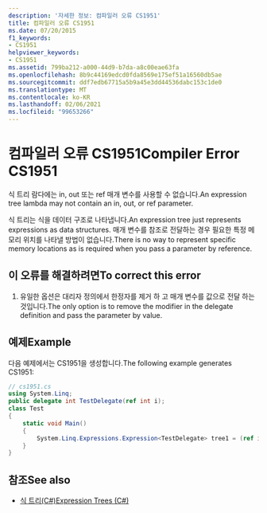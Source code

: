 ```yaml
---
description: '자세한 정보: 컴파일러 오류 CS1951'
title: 컴파일러 오류 CS1951
ms.date: 07/20/2015
f1_keywords:
- CS1951
helpviewer_keywords:
- CS1951
ms.assetid: 799ba212-a000-44d9-b7da-a8c00eae63fa
ms.openlocfilehash: 8b9c44169edcd0fda8569e175ef51a16560db5ae
ms.sourcegitcommit: ddf7edb67715a5b9a45e3dd44536dabc153c1de0
ms.translationtype: MT
ms.contentlocale: ko-KR
ms.lasthandoff: 02/06/2021
ms.locfileid: "99653266"
---
```

# <a name="compiler-error-cs1951"></a><span data-ttu-id="163c3-103">컴파일러 오류 CS1951</span><span class="sxs-lookup"><span data-stu-id="163c3-103">Compiler Error CS1951</span></span>

<span data-ttu-id="163c3-104">식 트리 람다에는 in, out 또는 ref 매개 변수를 사용할 수 없습니다.</span><span class="sxs-lookup"><span data-stu-id="163c3-104">An expression tree lambda may not contain an in, out, or ref parameter.</span></span>  
  
 <span data-ttu-id="163c3-105">식 트리는 식을 데이터 구조로 나타냅니다.</span><span class="sxs-lookup"><span data-stu-id="163c3-105">An expression tree just represents expressions as data structures.</span></span> <span data-ttu-id="163c3-106">매개 변수를 참조로 전달하는 경우 필요한 특정 메모리 위치를 나타낼 방법이 없습니다.</span><span class="sxs-lookup"><span data-stu-id="163c3-106">There is no way to represent specific memory locations as is required when you pass a parameter by reference.</span></span>  
  
## <a name="to-correct-this-error"></a><span data-ttu-id="163c3-107">이 오류를 해결하려면</span><span class="sxs-lookup"><span data-stu-id="163c3-107">To correct this error</span></span>  
  
1. <span data-ttu-id="163c3-108">유일한 옵션은 대리자 정의에서 한정자를 제거 하 고 매개 변수를 값으로 전달 하는 것입니다.</span><span class="sxs-lookup"><span data-stu-id="163c3-108">The only option is to remove the modifier in the delegate definition and pass the parameter by value.</span></span>  
  
## <a name="example"></a><span data-ttu-id="163c3-109">예제</span><span class="sxs-lookup"><span data-stu-id="163c3-109">Example</span></span>  

 <span data-ttu-id="163c3-110">다음 예제에서는 CS1951을 생성합니다.</span><span class="sxs-lookup"><span data-stu-id="163c3-110">The following example generates CS1951:</span></span>  
  
```csharp  
// cs1951.cs  
using System.Linq;  
public delegate int TestDelegate(ref int i);  
class Test  
{  
    static void Main()  
    {  
        System.Linq.Expressions.Expression<TestDelegate> tree1 = (ref int x) => x; // CS1951  
    }  
}  
```  
  
## <a name="see-also"></a><span data-ttu-id="163c3-111">참조</span><span class="sxs-lookup"><span data-stu-id="163c3-111">See also</span></span>

- [<span data-ttu-id="163c3-112">식 트리(C#)</span><span class="sxs-lookup"><span data-stu-id="163c3-112">Expression Trees (C#)</span></span>](../programming-guide/concepts/expression-trees/index.md)
